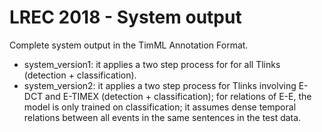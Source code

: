 # LREC 2018 - System output

Complete system output in the TimML Annotation Format.
- system_version1: it applies a two step process for for all Tlinks (detection + classification).
- system_version2: it applies a two step process for Tlinks involving E-DCT and E-TIMEX (detection + classification); for relations of E-E, 
the model is only trained on classification; it assumes dense temporal relations between all events in the same sentences in the test data.



